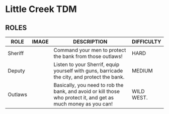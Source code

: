 # Little Creek TDM
## ROLES

| ROLE    | IMAGE | DESCRIPTION                                                                                                     | DIFFICULTY |
| ------- | ----- | --------------------------------------------------------------------------------------------------------------- | ---------- |
| Sheriff |       | Command your men to protect the bank from those outlaws\!                                                       | HARD       |
| Deputy  |       | Listen to your Sherrif, equip yourself with guns, barricade the city, and protect the bank.                     | MEDIUM     |
| Outlaws |       | Basically, you need to rob the bank, and avoid or kill those who protect it, and get as much money as you can\! | WILD WEST. |